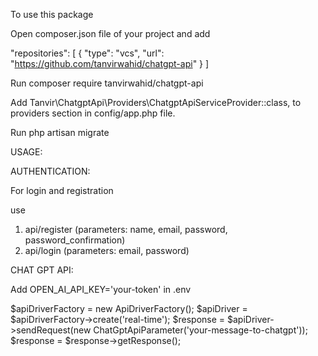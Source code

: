 To use this package

Open composer.json file of your project and add

"repositories": [
    {
        "type": "vcs",
        "url": "https://github.com/tanvirwahid/chatgpt-api"
    }
]

Run composer require tanvirwahid/chatgpt-api

Add Tanvir\ChatgptApi\Providers\ChatgptApiServiceProvider::class, to providers section in config/app.php file.

Run php artisan migrate

USAGE:

AUTHENTICATION:

For login and registration

use
1) api/register (parameters: name, email, password, password_confirmation)
2) api/login (parameters: email, password)

CHAT GPT API:

Add OPEN_AI_API_KEY='your-token' in .env

$apiDriverFactory = new ApiDriverFactory();
$apiDriver = $apiDriverFactory->create('real-time');
$response = $apiDriver->sendRequest(new ChatGptApiParameter('your-message-to-chatgpt'));
$response = $response->getResponse();
